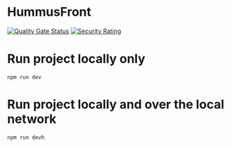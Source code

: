 # HummusFront
[![Quality Gate Status](https://sonarqube.tycho.dev/api/project_badges/measure?project=hummusteam_HummusFront_AYCoOT3Xpj5mheKyg5SG&metric=alert_status&token=1516ab6a956a5ed7f1eb6240b203473df2e0f1aa)](https://sonarqube.tycho.dev/dashboard?id=hummusteam_HummusFront_AYCoOT3Xpj5mheKyg5SG)
[![Security Rating](https://sonarqube.tycho.dev/api/project_badges/measure?project=hummusteam_HummusFront_AYCoOT3Xpj5mheKyg5SG&metric=security_rating&token=1516ab6a956a5ed7f1eb6240b203473df2e0f1aa)](https://sonarqube.tycho.dev/dashboard?id=hummusteam_HummusFront_AYCoOT3Xpj5mheKyg5SG)

# Run project locally only

`npm run dev`

# Run project locally and over the local network

`npm run devh`

